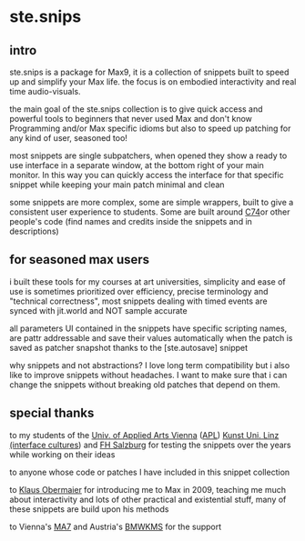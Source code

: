 # ste.snips

## intro

ste.snips is a package for Max9, it is a collection of snippets built to speed up and simplify your Max life. the focus is on embodied interactivity and real time audio-visuals.

the main goal of the ste.snips collection is to give quick access and powerful tools to beginners that never used Max and don't know Programming and/or Max specific idioms but also to speed up patching for any kind of user, seasoned too!

most snippets are single subpatchers, when opened they show a ready to use interface in a separate window, at the bottom right of your main monitor. In this way you can quickly access the interface for that specific snippet while keeping your main patch minimal and clean

some snippets are more complex, some are simple wrappers, built to give a consistent user experience to students. Some are built around [C74](https://cycling74.com/)or other people's code 
(find names and credits inside the snippets and in descriptions) 

## for seasoned max users

i built these tools for my courses at art universities, simplicity and ease of use is sometimes prioritized over efficiency, precise terminology and "technical correctness", most snippets dealing with timed events are synced with jit.world and NOT sample accurate

all parameters UI contained in the snippets have specific scripting names, are pattr addressable and save their values automatically when the patch is saved as patcher snapshot thanks to the [ste.autosave] snippet

why snippets and not abstractions?
I love long term compatibility but i also like to improve snippets without headaches. 
I want to make sure that i can change the snippets without breaking old patches that depend on them. 

## special thanks

to my students of the [Univ. of Applied Arts Vienna](https://dieangewandte.at/) ([APL](https://apl.uni-ak.ac.at/)) [Kunst Uni. Linz](https://www.kunstuni-linz.at/) [(interface cultures](https://www.kunstuni-linz.at/en/studies/degree-programmes/interface-cultures/master-programme)) and [FH Salzburg](https://www.fh-salzburg.ac.at/) for testing the snippets over the years while working on their ideas

to anyone whose code or patches I have included in this snippet collection

to [Klaus Obermaier](https://www.exile.at/) for introducing me to Max in 2009, teaching me much about interactivity and lots of other practical and existential stuff, many of these snippets are build upon his methods

to Vienna's [MA7](https://www.wien.gv.at/kultur/abteilung/) and Austria's [BMWKMS](https://www.bmwkms.gv.at/) for the support
